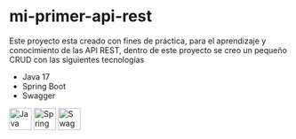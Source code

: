 # mi-primer-api-rest

Este proyecto esta creado con fines de práctica, para el aprendizaje y conocimiento de las API REST, dentro de este proyecto se creo un pequeño CRUD con las siguientes tecnologías

- Java 17
- Spring Boot
- Swagger

<img width="40px" alt="Java" src="https://github.com/RodrigoBaltazarDuran/mi-primer-api-rest/assets/66747394/8fc3052f-b67d-4fed-b0fc-481d95e7268d"/>
<img width="40px" alt="Spring Boot" src="https://github.com/RodrigoBaltazarDuran/mi-primer-api-rest/assets/66747394/672eb127-ca2c-44b4-b958-8e1001ec08bb"/>
<img width="40px" alt="Swagger" src="https://github.com/RodrigoBaltazarDuran/mi-primer-api-rest/assets/66747394/227fae80-1c91-4932-9ea3-9a6f7e00942b"/>



